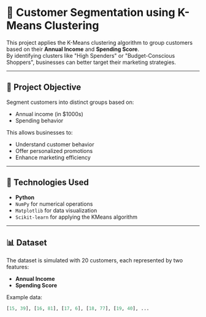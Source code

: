 # 🧠 Customer Segmentation using K-Means Clustering

This project applies the K-Means clustering algorithm to group customers based on their **Annual Income** and **Spending Score**.  
By identifying clusters like "High Spenders" or "Budget-Conscious Shoppers", businesses can better target their marketing strategies.

---

## 📌 Project Objective

Segment customers into distinct groups based on:
- Annual income (in $1000s)
- Spending behavior

This allows businesses to:
- Understand customer behavior
- Offer personalized promotions
- Enhance marketing efficiency

---

## 🧪 Technologies Used

- **Python**
- `NumPy` for numerical operations
- `Matplotlib` for data visualization
- `Scikit-learn` for applying the KMeans algorithm

---

## 📊 Dataset

The dataset is simulated with 20 customers, each represented by two features:
- **Annual Income**
- **Spending Score**

Example data:
```python
[15, 39], [16, 81], [17, 6], [18, 77], [19, 40], ...
